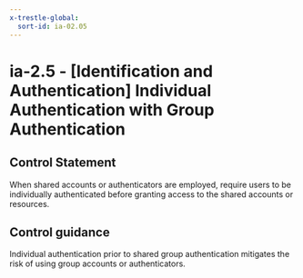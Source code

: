 ```yaml
---
x-trestle-global:
  sort-id: ia-02.05
---
```


# ia-2.5 - \[Identification and Authentication\] Individual Authentication with Group Authentication

## Control Statement

When shared accounts or authenticators are employed, require users to be individually authenticated before granting access to the shared accounts or resources.

## Control guidance

Individual authentication prior to shared group authentication mitigates the risk of using group accounts or authenticators.
